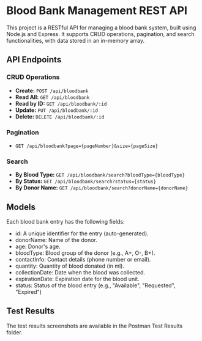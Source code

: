 # Blood Bank Management REST API

This project is a RESTful API for managing a blood bank system, built using Node.js and Express. It supports CRUD operations, pagination, and search functionalities, with data stored in an in-memory array.

## API Endpoints

### **CRUD Operations**
- **Create:** `POST /api/bloodbank`
- **Read All:** `GET /api/bloodbank`
- **Read by ID:** `GET /api/bloodbank/:id`
- **Update:** `PUT /api/bloodbank/:id`
- **Delete:** `DELETE /api/bloodbank/:id`

### **Pagination**
- `GET /api/bloodbank?page={pageNumber}&size={pageSize}`

### **Search**
- **By Blood Type:** `GET /api/bloodbank/search?bloodType={bloodType}`
- **By Status:** `GET /api/bloodbank/search?status={status}`
- **By Donor Name:** `GET /api/bloodbank/search?donorName={donorName}`

## Models
Each blood bank entry has the following fields:
- id: A unique identifier for the entry (auto-generated).
- donorName: Name of the donor.
- age: Donor's age.
- bloodType: Blood group of the donor (e.g., A+, O-, B+).
- contactInfo: Contact details (phone number or email).
- quantity: Quantity of blood donated (in ml).
- collectionDate: Date when the blood was collected.
- expirationDate: Expiration date for the blood unit.
- status: Status of the blood entry (e.g., "Available", "Requested", "Expired")

## Test Results

The test results screenshots are available in the Postman Test Results folder.